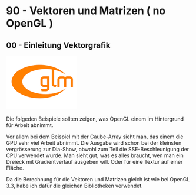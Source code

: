 # 90 - Vektoren und Matrizen ( no OpenGL )
## 00 - Einleitung Vektorgrafik

![image.png](image.png)

Die folgeden Beispiele sollten zeigen, was OpenGL einem im Hintergrund für Arbeit abnimmt.

Vor allem bei dem Beispiel mit der Caube-Array sieht man, das einem die GPU sehr viel Arbeit abnimmt.
Die Ausgabe wird schon bei der kleinsten vergrösserung zur Dia-Show, obwohl zum Teil die SSE-Beschleunigung der CPU verwendet wurde.
Man sieht gut, was es alles braucht, wen man ein Dreieck mit Gradientverlauf ausgeben will.
Oder für eine Textur auf einer Fläche.

Da die Berechnung für die Vektoren und Matrizen gleich ist wie bei OpenGL 3.3, habe ich dafür die gleichen Bibliotheken verwendet.

